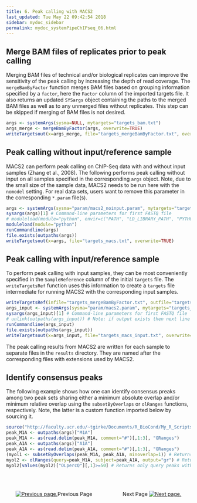 ```yaml
---
title: 6. Peak calling with MACS2
last_updated: Tue May 22 09:42:54 2018
sidebar: mydoc_sidebar
permalink: mydoc_systemPipeChIPseq_06.html
---
```


## Merge BAM files of replicates prior to peak calling

Merging BAM files of technical and/or biological replicates can improve
the sensitivity of the peak calling by increasing the depth of read
coverage. The `mergeBamByFactor` function merges BAM files based on grouping information
specified by a `factor`, here the `Factor` column of the imported targets file. It 
also returns an updated `SYSargs` object containing the paths to the
merged BAM files as well as to any unmerged files without replicates.
This step can be skipped if merging of BAM files is not desired.


```r
args <- systemArgs(sysma=NULL, mytargets="targets_bam.txt")
args_merge <- mergeBamByFactor(args, overwrite=TRUE)
writeTargetsout(x=args_merge, file="targets_mergeBamByFactor.txt", overwrite=TRUE)
```

## Peak calling without input/reference sample

MACS2 can perform peak calling on ChIP-Seq data with and without input
samples (Zhang et al., 2008). The following performs peak calling without
input on all samples specified in the corresponding `args` object. Note, due to
the small size of the sample data, MACS2 needs to be run here with the
`nomodel` setting. For real data sets, users want to remove this parameter 
in the corresponding `*.param` file(s).


```r
args <- systemArgs(sysma="param/macs2_noinput.param", mytargets="targets_mergeBamByFactor.txt")
sysargs(args)[1] # Command-line parameters for first FASTQ file
# moduleload(module="python", envir=c("PATH", "LD_LIBRARY_PATH", "PYTHONPATH")) # Temp solution due to Python path change
moduleload(module="python")
runCommandline(args)
file.exists(outpaths(args))
writeTargetsout(x=args, file="targets_macs.txt", overwrite=TRUE)
```

## Peak calling with input/reference sample

To perform peak calling with input samples, they can be most
conveniently specified in the `SampleReference` column of the initial
`targets` file. The `writeTargetsRef` function uses this information to create a `targets` 
file intermediate for running MACS2 with the corresponding input samples.


```r
writeTargetsRef(infile="targets_mergeBamByFactor.txt", outfile="targets_bam_ref.txt", silent=FALSE, overwrite=TRUE)
args_input <- systemArgs(sysma="param/macs2.param", mytargets="targets_bam_ref.txt")
sysargs(args_input)[1] # Command-line parameters for first FASTQ file
# unlink(outpaths(args_input)) # Note: if output exists then next line will not be run
runCommandline(args_input)
file.exists(outpaths(args_input))
writeTargetsout(x=args_input, file="targets_macs_input.txt", overwrite=TRUE)
```

The peak calling results from MACS2 are written for each sample to
separate files in the `results` directory. They are named after the corresponding
files with extensions used by MACS2.


## Identify consensus peaks

The following example shows how one can identify consensus preaks among two peak sets sharing either a minimum absolute overlap and/or
minimum relative overlap using the `subsetByOverlaps` or `olRanges` functions, respectively. Note, the latter is
a custom function imported below by sourcing it.


```r
source("http://faculty.ucr.edu/~tgirke/Documents/R_BioCond/My_R_Scripts/rangeoverlapper.R")
peak_M1A <- outpaths(args)["M1A"]
peak_M1A <- as(read.delim(peak_M1A, comment="#")[,1:3], "GRanges")
peak_A1A <- outpaths(args)["A1A"]
peak_A1A <- as(read.delim(peak_A1A, comment="#")[,1:3], "GRanges")
(myol1 <- subsetByOverlaps(peak_M1A, peak_A1A, minoverlap=1)) # Returns any overlap
myol2 <- olRanges(query=peak_M1A, subject=peak_A1A, output="gr") # Returns any overlap with OL length information
myol2[values(myol2)["OLpercQ"][,1]>=50] # Returns only query peaks with a minimum overlap of 50%
```

<br><br><center><a href="mydoc_systemPipeChIPseq_05.html"><img src="images/left_arrow.png" alt="Previous page."></a>Previous Page &nbsp; &nbsp; &nbsp; &nbsp; &nbsp; &nbsp; &nbsp; &nbsp; &nbsp; &nbsp; Next Page
<a href="mydoc_systemPipeChIPseq_07.html"><img src="images/right_arrow.png" alt="Next page."></a></center>
